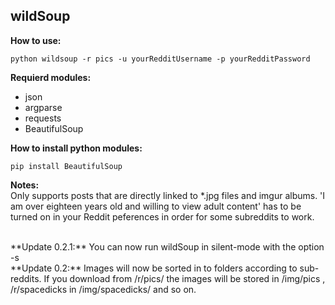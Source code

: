 ## wildSoup
**How to use:**

```
python wildsoup -r pics -u yourRedditUsername -p yourRedditPassword
```



**Requierd modules:**
* json
* argparse
* requests
* BeautifulSoup

**How to install python modules:**
```
pip install BeautifulSoup
```



**Notes:**<br>Only supports posts that are directly linked to *.jpg files and imgur albums.
'I am over eighteen years old and willing to view adult content' has to be turned on in your Reddit peferences in order for some subreddits to work.


<br>
**Update 0.2.1:**
You can now run wildSoup in silent-mode with the option -s
<br>
**Update 0.2:**
Images will now be sorted in to folders according to sub-reddits. If you download from /r/pics/ the images will be stored in /img/pics , /r/spacedicks in /img/spacedicks/ and so on.
